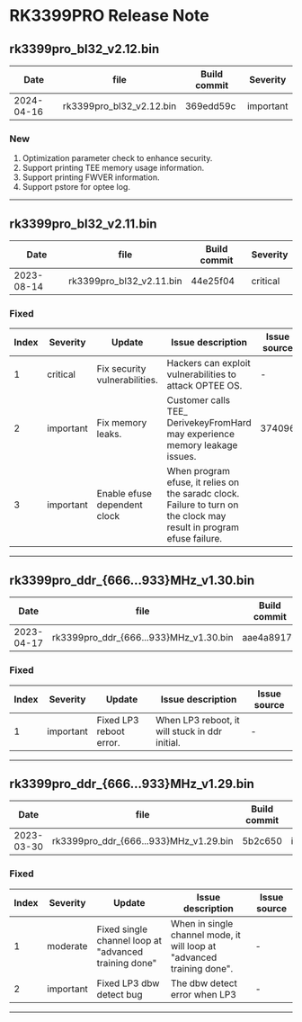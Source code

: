 # RK3399PRO Release Note

## rk3399pro_bl32_v2.12.bin

| Date       | file                     | Build commit | Severity  |
| ---------- | ------------------------ | ------------ | --------- |
| 2024-04-16 | rk3399pro_bl32_v2.12.bin | 369edd59c    | important |

### New

1. Optimization parameter check to enhance security.
2. Support printing TEE memory usage information.
3. Support printing FWVER information.
4. Support pstore for optee log.

------

## rk3399pro_bl32_v2.11.bin

| Date       | file                     | Build commit | Severity |
| ---------- | ------------------------ | ------------ | -------- |
| 2023-08-14 | rk3399pro_bl32_v2.11.bin | 44e25f04     | critical |

### Fixed

| Index | Severity  | Update                        | Issue description                                            | Issue source |
| ----- | --------- | ----------------------------- | ------------------------------------------------------------ | ------------ |
| 1     | critical  | Fix security vulnerabilities. | Hackers can exploit vulnerabilities to attack OPTEE OS.      | -            |
| 2     | important | Fix memory leaks.             | Customer calls TEE_ DerivekeyFromHard may experience memory leakage issues. | 374096       |
| 3     | important | Enable efuse dependent clock  | When program efuse, it relies on the saradc clock. Failure to turn on the clock may result in program efuse failure. |              |

------

## rk3399pro_ddr_{666...933}MHz_v1.30.bin

| Date       | file                                   | Build commit | Severity  |
| ---------- | -------------------------------------- | ------------ | --------- |
| 2023-04-17 | rk3399pro_ddr_{666...933}MHz_v1.30.bin | aae4a89176   | important |

### Fixed

| Index | Severity  | Update                  | Issue description                               | Issue source |
| ----- | --------- | ----------------------- | ----------------------------------------------- | ------------ |
| 1     | important | Fixed LP3 reboot error. | When LP3 reboot, it will  stuck in ddr initial. | -            |

------

## rk3399pro_ddr_{666...933}MHz_v1.29.bin

| Date       | file                                   | Build commit | Severity  |
| ---------- | -------------------------------------- | ------------ | --------- |
| 2023-03-30 | rk3399pro_ddr_{666...933}MHz_v1.29.bin | 5b2c650      | important |

### Fixed

| Index | Severity  | Update                                                | Issue description                                            | Issue source |
| ----- | --------- | ----------------------------------------------------- | ------------------------------------------------------------ | ------------ |
| 1     | moderate  | Fixed single channel loop at "advanced training done" | When in single channel mode, it will loop at "advanced training done". | -            |
| 2     | important | Fixed LP3 dbw detect bug                              | The dbw detect error when LP3                                | -            |

------

